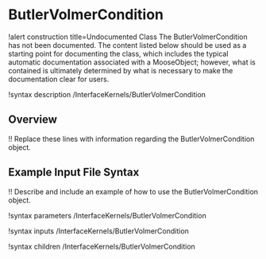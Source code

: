 # ButlerVolmerCondition

!alert construction title=Undocumented Class
The ButlerVolmerCondition has not been documented. The content listed below should be used as a starting point for
documenting the class, which includes the typical automatic documentation associated with a
MooseObject; however, what is contained is ultimately determined by what is necessary to make the
documentation clear for users.

!syntax description /InterfaceKernels/ButlerVolmerCondition

## Overview

!! Replace these lines with information regarding the ButlerVolmerCondition object.

## Example Input File Syntax

!! Describe and include an example of how to use the ButlerVolmerCondition object.

!syntax parameters /InterfaceKernels/ButlerVolmerCondition

!syntax inputs /InterfaceKernels/ButlerVolmerCondition

!syntax children /InterfaceKernels/ButlerVolmerCondition
